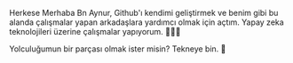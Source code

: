 

Herkese Merhaba
 Bn Aynur, Github'ı kendimi geliştirmek ve benim gibi bu alanda çalışmalar yapan arkadaşlara yardımcı olmak için açtım. Yapay zeka teknolojileri üzerine çalışmalar yapıyorum.  👩🏻‍💻   
     
     
     
   Yolculuğumun bir parçası olmak ister misin? Tekneye bin. 🌼


